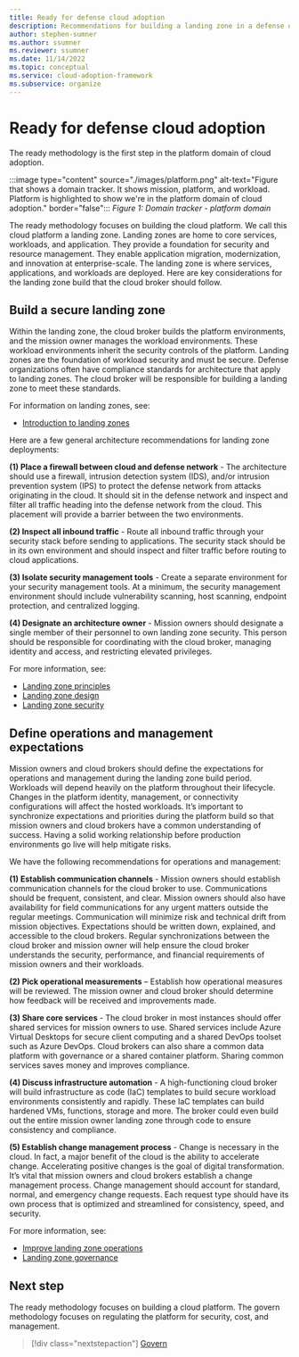 ```yaml
---
title: Ready for defense cloud adoption
description: Recommendations for building a landing zone in a defense organization
author: stephen-sumner
ms.author: ssumner
ms.reviewer: ssumner
ms.date: 11/14/2022
ms.topic: conceptual
ms.service: cloud-adoption-framework
ms.subservice: organize
---
```

# Ready for defense cloud adoption

The ready methodology is the first step in the platform domain of cloud adoption.

:::image type="content" source="./images/platform.png" alt-text="Figure that shows a domain tracker. It shows mission, platform, and workload. Platform is highlighted to show we're in the platform domain of cloud adoption." border="false":::
*Figure 1: Domain tracker - platform domain*

The ready methodology focuses on building the cloud platform. We call this cloud platform a landing zone. Landing zones are home to core services, workloads, and application. They provide a foundation for security and resource management. They enable application migration, modernization, and innovation at enterprise-scale. The landing zone is where services, applications, and workloads are deployed. Here are key considerations for the landing zone build that the cloud broker should follow.

## Build a secure landing zone

Within the landing zone, the cloud broker builds the platform environments, and the mission owner manages the workload environments. These workload environments inherit the security controls of the platform. Landing zones are the foundation of workload security and must be secure. Defense organizations often have compliance standards for architecture that apply to landing zones. The cloud broker will be responsible for building a landing zone to meet these standards.

For information on landing zones, see:

- [Introduction to landing zones](/azure/cloud-adoption-framework/ready/landing-zone/)

Here are a few general architecture recommendations for landing zone deployments:

**(1) Place a firewall between cloud and defense network** - The architecture should use a firewall, intrusion detection system (IDS), and/or intrusion prevention system (IPS) to protect the defense network from attacks originating in the cloud. It should sit in the defense network and inspect and filter all traffic heading into the defense network from the cloud. This placement will provide a barrier between the two environments.

**(2) Inspect all inbound traffic** - Route all inbound traffic through your security stack before sending to applications. The security stack should be in its own environment and should inspect and filter traffic before routing to cloud applications.

**(3) Isolate security management tools** - Create a separate environment for your security management tools. At a minimum, the security management environment should include vulnerability scanning, host scanning, endpoint protection, and centralized logging.

**(4) Designate an architecture owner** - Mission owners should designate a single member of their personnel to own landing zone security. This person should be responsible for coordinating with the cloud broker, managing identity and access, and restricting elevated privileges.

For more information, see:

- [Landing zone principles](/azure/cloud-adoption-framework/ready/landing-zone/design-principles)
- [Landing zone design](/azure/cloud-adoption-framework/ready/landing-zone/design-areas)
- [Landing zone security](/azure/cloud-adoption-framework/ready/considerations/landing-zone-security)

## Define operations and management expectations

Mission owners and cloud brokers should define the expectations for operations and management during the landing zone build period. Workloads will depend heavily on the platform throughout their lifecycle. Changes in the platform identity, management, or connectivity configurations will affect the hosted workloads. It’s important to synchronize expectations and priorities during the platform build so that mission owners and cloud brokers have a common understanding of success. Having a solid working relationship before production environments go live will help mitigate risks.

We have the following recommendations for operations and management:

**(1) Establish communication channels** - Mission owners should establish communication channels for the cloud broker to use. Communications should be frequent, consistent, and clear. Mission owners should also have availability for field communications for any urgent matters outside the regular meetings. Communication will minimize risk and technical drift from mission objectives. Expectations should be written down, explained, and accessible to the cloud brokers. Regular synchronizations between the cloud broker and mission owner will help ensure the cloud broker understands the security, performance, and financial requirements of mission owners and their workloads.

**(2) Pick operational measurements** – Establish how operational measures will be reviewed. The mission owner and cloud broker should determine how feedback will be received and improvements made.

**(3) Share core services** - The cloud broker in most instances should offer shared services for mission owners to use. Shared services include Azure Virtual Desktops for secure client computing and a shared DevOps toolset such as Azure DevOps. Cloud brokers can also share a common data platform with governance or a shared container platform. Sharing common services saves money and improves compliance.

**(4) Discuss infrastructure automation** - A high-functioning cloud broker will build infrastructure as code (IaC) templates to build secure workload environments consistently and rapidly. These IaC templates can build hardened VMs, functions, storage and more. The broker could even build out the entire mission owner landing zone through code to ensure consistency and compliance.

**(5) Establish change management process** - Change is necessary in the cloud. In fact, a major benefit of the cloud is the ability to accelerate change. Accelerating positive changes is the goal of digital transformation. It’s vital that mission owners and cloud brokers establish a change management process. Change management should account for standard, normal, and emergency change requests. Each request type should have its own process that is optimized and streamlined for consistency, speed, and security.

For more information, see:

- [Improve landing zone operations](/azure/cloud-adoption-framework/ready/considerations/landing-zone-operations)
- [Landing zone governance](/azure/cloud-adoption-framework/ready/considerations/landing-zone-governance)

## Next step

The ready methodology focuses on building a cloud platform. The govern methodology focuses on regulating the platform for security, cost, and management.

> [!div class="nextstepaction"]
> [Govern](govern.md)
